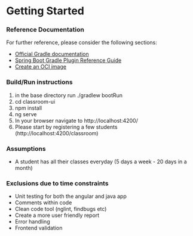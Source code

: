 # Getting Started

### Reference Documentation
For further reference, please consider the following sections:

* [Official Gradle documentation](https://docs.gradle.org)
* [Spring Boot Gradle Plugin Reference Guide](https://docs.spring.io/spring-boot/docs/2.4.0/gradle-plugin/reference/html/)
* [Create an OCI image](https://docs.spring.io/spring-boot/docs/2.4.0/gradle-plugin/reference/html/#build-image)

### Build/Run instructions
1.  in the base directory run ./gradlew bootRun
2.  cd classroom-ui
3.  npm install
4.  ng serve
5.  In your browser navigate to http://localhost:4200/
6.  Please start by registering a few students (http://localhost:4200/classroom)

### Assumptions
* A student has all their classes everyday (5 days a week - 20 days in a month)

### Exclusions due to time constraints
* Unit testing for both the angular and java app
* Comments within code
* Clean code tool (nglint, findbugs etc)
* Create a more user friendly report
* Error handling
* Frontend validation
